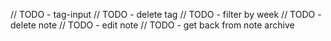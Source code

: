 // TODO - tag-input
// TODO - delete tag
// TODO - filter by week
// TODO - delete note
// TODO - edit note
// TODO - get back from note archive
